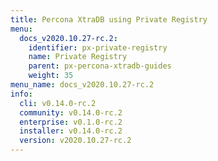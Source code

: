 ```yaml
---
title: Percona XtraDB using Private Registry
menu:
  docs_v2020.10.27-rc.2:
    identifier: px-private-registry
    name: Private Registry
    parent: px-percona-xtradb-guides
    weight: 35
menu_name: docs_v2020.10.27-rc.2
info:
  cli: v0.14.0-rc.2
  community: v0.14.0-rc.2
  enterprise: v0.1.0-rc.2
  installer: v0.14.0-rc.2
  version: v2020.10.27-rc.2
---
```


